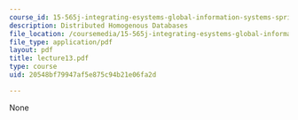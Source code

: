 ```yaml
---
course_id: 15-565j-integrating-esystems-global-information-systems-spring-2002
description: Distributed Homogenous Databases
file_location: /coursemedia/15-565j-integrating-esystems-global-information-systems-spring-2002/20548bf79947af5e875c94b21e06fa2d_lecture13.pdf
file_type: application/pdf
layout: pdf
title: lecture13.pdf
type: course
uid: 20548bf79947af5e875c94b21e06fa2d

---
```

None